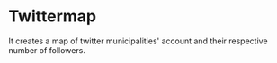 # Twittermap
It creates a map of twitter municipalities' account and their respective number of followers.

